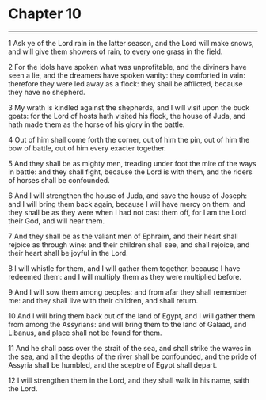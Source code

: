 # Chapter 10

***

1 Ask ye of the Lord rain in the latter season, and the Lord will make snows, and will give them showers of rain, to every one grass in the field.

2 For the idols have spoken what was unprofitable, and the diviners have seen a lie, and the dreamers have spoken vanity: they comforted in vain: therefore they were led away as a flock: they shall be afflicted, because they have no shepherd.

3 My wrath is kindled against the shepherds, and I will visit upon the buck goats: for the Lord of hosts hath visited his flock, the house of Juda, and hath made them as the horse of his glory in the battle.

4 Out of him shall come forth the corner, out of him the pin, out of him the bow of battle, out of him every exacter together.

5 And they shall be as mighty men, treading under foot the mire of the ways in battle: and they shall fight, because the Lord is with them, and the riders of horses shall be confounded.

6 And I will strengthen the house of Juda, and save the house of Joseph: and I will bring them back again, because I will have mercy on them: and they shall be as they were when I had not cast them off, for I am the Lord their God, and will hear them.

7 And they shall be as the valiant men of Ephraim, and their heart shall rejoice as through wine: and their children shall see, and shall rejoice, and their heart shall be joyful in the Lord.

8 I will whistle for them, and I will gather them together, because I have redeemed them: and I will multiply them as they were multiplied before.

9 And I will sow them among peoples: and from afar they shall remember me: and they shall live with their children, and shall return.

10 And I will bring them back out of the land of Egypt, and I will gather them from among the Assyrians: and will bring them to the land of Galaad, and Libanus, and place shall not be found for them.

11 And he shall pass over the strait of the sea, and shall strike the waves in the sea, and all the depths of the river shall be confounded, and the pride of Assyria shall be humbled, and the sceptre of Egypt shall depart.

12 I will strengthen them in the Lord, and they shall walk in his name, saith the Lord.

